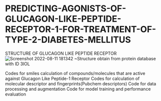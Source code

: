 # PREDICTING-AGONISTS-OF-GLUCAGON-LIKE-PEPTIDE-RECEPTOR-1-FOR-TREATMENT-OF-TYPE-2-DIABETES-MELLITUS

STRUCTURE OF GLUCAGON LIKE PEPTIDE RECEPTOR
![Screenshot 2022-08-11 181342](https://user-images.githubusercontent.com/62376056/184210125-4d277075-964f-46bf-9a09-f949b9888739.png)
~Structure obtain from protein database with ID 3IOL

Codes for smiles calculation of compounds/molecules that are active against Glucagon Like Peptide-1 Receptor
Codes for calculation of molecular descriptor and fingerprints(Pubchem descriptors)
Code for data processing and augmentation
Code for model training and performance evaluation
